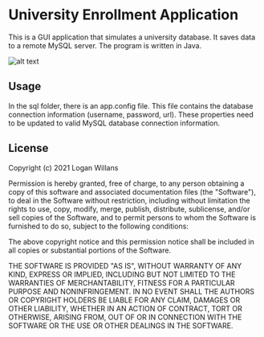 # University Enrollment Application
This is a GUI application that simulates a university database. It saves data to a remote MySQL server. The program is written in Java.

![alt text](https://cdn.pixabay.com/photo/2015/07/31/11/45/library-869061_960_720.jpg)

## Usage
In the sql folder, there is an app.config file. This file contains the database connection information (username, password, url).
These properties need to be updated to valid MySQL database connection information.

## License

Copyright (c) 2021 Logan Willans

Permission is hereby granted, free of charge, to any person obtaining a copy
of this software and associated documentation files (the "Software"), to deal
in the Software without restriction, including without limitation the rights
to use, copy, modify, merge, publish, distribute, sublicense, and/or sell
copies of the Software, and to permit persons to whom the Software is
furnished to do so, subject to the following conditions:

The above copyright notice and this permission notice shall be included in all
copies or substantial portions of the Software.

THE SOFTWARE IS PROVIDED "AS IS", WITHOUT WARRANTY OF ANY KIND, EXPRESS OR
IMPLIED, INCLUDING BUT NOT LIMITED TO THE WARRANTIES OF MERCHANTABILITY,
FITNESS FOR A PARTICULAR PURPOSE AND NONINFRINGEMENT. IN NO EVENT SHALL THE
AUTHORS OR COPYRIGHT HOLDERS BE LIABLE FOR ANY CLAIM, DAMAGES OR OTHER
LIABILITY, WHETHER IN AN ACTION OF CONTRACT, TORT OR OTHERWISE, ARISING FROM,
OUT OF OR IN CONNECTION WITH THE SOFTWARE OR THE USE OR OTHER DEALINGS IN THE
SOFTWARE.
